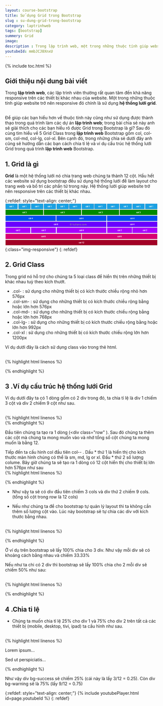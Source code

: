 ```yaml
---
layout: course-bootstrap
title: Sử dụng Grid trong Bootstrap 
slug : su-dung-grid-trong-bootstrap
category: laptrinhweb
tags: [bootstrap]
summery: Grid
image:
description : Trong lập trình web, một trong những thuộc tính giúp website trở nên responsive đó chính là thuộc tính hệ thống lưới Grid trong Bootstrap. Bài viết giúp hiểu rõ hơn về thuộc tính này là gì cũng như hướng dẫn để sử dụng được thành thạo trong quá trình làm các dự án lập trình web. Tìm hiểu về 5 Grid Class trong lập trình web Bootstrap gồm col, col-sm, col-md, col-lg, col-xl. Bên cạnh đó, hướng dẫn cách chia tỉ lệ và đưa ra ví dụ cấu trúc hệ thống lưới Grid trong quá trình lập trình web.
youtubeId: mmbJCJ8XnxU
---
```


{% include toc.html %}

## **Giới thiệu nội dung bài viết**

Trong <b>lập trình web</b>, các lập trình viên thường rất quan tâm đến khả năng responsive trên các thiết bị khác nhau của website. Một trong những thuộc tính giúp website trở nên responsive đó chính là sử dụng <b>hệ thống lưới grid</b>.

<br>
Để giúp các bạn hiểu hơn về thuộc tính này cũng như sử dụng được thành thạo trong quá trình làm các dự án <b>lập trình web</b>; trong bài chia sẻ này anh sẽ giải thích cho các bạn hiểu rõ được Grid trong Bootstrap là gì? Sau đó cùng tìm hiểu về 5 Grid Class trong <b>lập trình web</b> Bootstrap gồm col, col-sm, col-md, col-lg, col-xl. Bên cạnh đó, trong những chia sẻ dưới đây anh cũng sẽ hướng dẫn các bạn cách chia tỉ lệ và ví dụ cấu trúc hệ thống lưới Grid trong quá trình <b>lập trình web</b> Bootstrap.
 

## **1. Grid là gì**

<b>Grid</b> là một hệ thống lưới nó chia trang web chúng ta thành 12 cột. Hầu hết các website sử dụng bootstrap đều sử dụng hệ thống lưới để làm layout cho trang web và bố trí các phần tử trong này. Hệ thống lưới giúp website trở nên responsive trên các thiết bị khác nhau. 

{:refdef: style="text-align: center;"}
![Grid](/images/post/boostrap/grid.PNG){:class="img-responsive"}
{: refdef}

## **2. Grid Class**

Trong grid nó hỗ trợ cho chúng ta 5 loại class để hiển thị trên những thiết bị khác nhau tuỳ theo kích thướt. 

- .col-  	: sử dụng cho những thiết bị có kích thước chiều rộng nhỏ hơn 576px
- .col-sm-	: sử dụng cho những thiết bị có kích thước chiều rộng bằng hoặc lớn hơn 576px
- .col-md-	: sử dụng cho những thiết bị có kích thước chiều rộng bằng hoặc lớn hơn 768px
- .col-lg-	: sử dụng cho những thiết bị có kích thước chiều rộng bằng hoặc lớn hơn 992px
- .col-xl	: sử dụng cho những thiết bị có kích thước chiều rộng lớn hơn 1200px

Ví dụ dưới đây là cách sử dụng class vào trong thẻ html.

<br>
{% highlight html  linenos %}

<div class="row">
  <div class="col-sm-4"></div>
  <div class="col-sm-8"></div>
</div>

{% endhighlight %}


## **3 .Ví dụ cấu trúc hệ thống lưới Grid**

Ví dụ dưới đây ta có 1 dòng gồm có 2 div trong đó, ta chia tỉ lệ là div 1 chiếm 3 cột và div 2 chiếm 9 cột như sau.

<br>
{% highlight html  linenos %}

<div class="row">
  <div class="col-*-*"></div>
  <div class="col-*-*"></div>
</div>
{% endhighlight %}

Đầu tiên chúng ta tạo ra 1 dòng (<div class="row" </div>). Sau đó chúng ta thêm các cột mà chúng ta mong muốn vào và nhớ tổng số cột chúng ta mong muốn là bằng 12.

Tiếp đến ta cấu hình col đầu tiên col-*-* . Dấu * thứ 1 là hiển thị cho kích thước màn hình chúng có thể là sm, md, lg or xl. Đấu * thứ 2 số lượng colume. Bây giờ chúng ta sẽ tạo ra 1 dòng có 12 cột hiển thị cho thiết bị lớn hơn 576px như sau
<br>
{% highlight html  linenos %}

<div class="row">
  <div class="col-sm-3"></div>
  <div class="col-sm-9"></div>
</div>

{% endhighlight %}

- Như vậy ta sẽ có div đầu tiên chiếm 3 cols và div thứ 2 chiếm 9 cols. (tổng số cột trong row là 12 cols)

- Nếu như chúng ta để cho bootstrap tự quản lý layout thì ta không cần thêm số lượng cột vào. Lúc này bootstrap sẽ tự chia các div với kích thước bằng nhau.

<br>
{% highlight html  linenos %}

<!-- Or let Bootstrap automatically handle the layout -->
<div class="row">
  <div class="col-sm"></div>
  <div class="col-sm"></div>
  <div class="col-sm"></div>
</div>

{% endhighlight %}

Ở ví dụ trên bootstrap sẽ lấy 100% chia cho 3 div. Như vậy mỗi div sẽ có khoảng cách bằng nhau và chiếm 33.33%

Nếu như ta chi có 2 div thì bootstrap sẽ lấy 100% chia cho 2 mỗi div sẽ chiếm 50% như sau:

<br>
{% highlight html  linenos %}

<!-- Or let Bootstrap automatically handle the layout -->
<div class="row">
  <div class="col"></div>
  <div class="col"></div>
</div>

{% endhighlight %}

## **4 .Chia tỉ lệ**

- Chúng ta muốn chia tỉ lệ 25% cho div 1 và 75% cho div 2 trên tất cả các thiết bị (mobile, desktop, tivi, ipad) ta cấu hình như sau.

<br>
{% highlight html  linenos %}
 <div class="container-fluid">
  <div class="row">
    <div class="col-3 bg-success">
      <p>Lorem ipsum...</p>
    </div>
    <div class="col-9 bg-warning">
      <p>Sed ut perspiciatis...</p>
    </div>
  </div>
</div> 

{% endhighlight %}

Như vậy div bg-success sẽ chiếm 25% (cái này là lấy 3/12 = 0.25). Còn div bg-warning sẽ là 75% (lấy 9/12 = 0.75)


{:refdef: style="text-align: center;"}
{% include youtubePlayer.html id=page.youtubeId %}
{: refdef}

